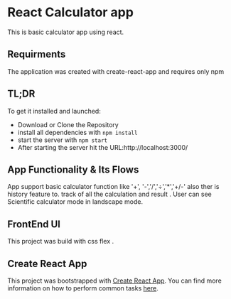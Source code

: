 # React Calculator app

This is basic calculator app using react.

## Requirments

The application was created with create-react-app and requires only npm

## TL;DR

To get it installed and launched:

* Download or Clone the Repository
* install all dependencies with `npm install`
* start the server with `npm start`
* After starting the server hit the URL:http://localhost:3000/

## App Functionality & Its Flows

App support basic calculator function like '+', '-','/','÷','*','+/-'
also ther is history feature to. track of all the calculation and result .
User can see Scientific calculator mode in landscape mode.
## FrontEnd UI

This project was build with css flex .

## Create React App

This project was bootstrapped with [Create React App](https://github.com/facebookincubator/create-react-app). You can find more information on how to perform common tasks [here](https://github.com/facebookincubator/create-react-app/blob/master/packages/react-scripts/template/README.md).

